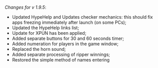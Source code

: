 _Changes for v 1.9.5_:
- Updated HypeHelp and Updates checker mechanics: this should fix apps freezing immediately after launch (on some PCs);
- Updated the HypeHelp links list;
- Update for XPUN has been applied;
- Added separate buttons for 30 and 60 seconds timer;
- Added numeration for players in the game window;
- Replaced the horn sound;
- Added separate processing of ripper winnings;
- Restored the simple method of names entering
